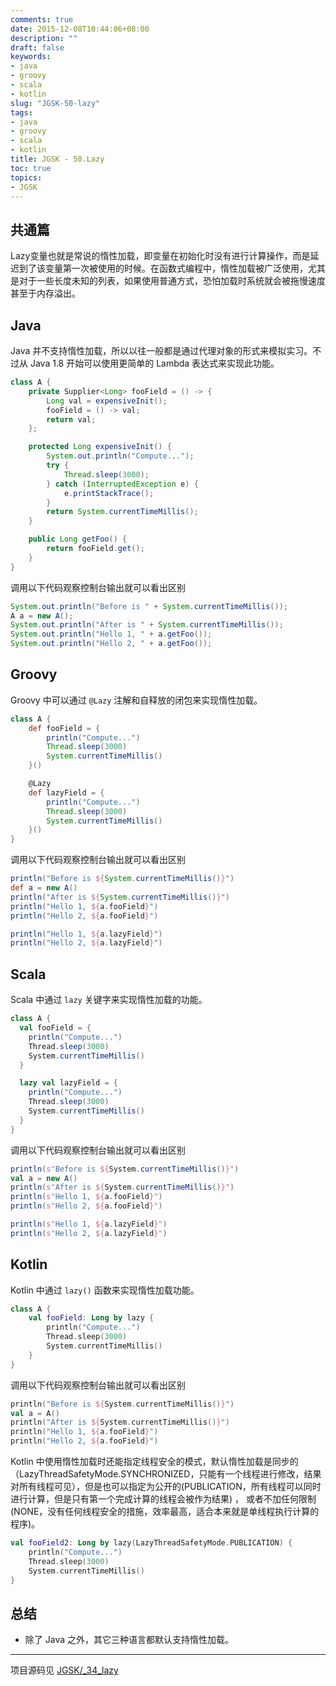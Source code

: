```yaml
---
comments: true
date: 2015-12-08T10:44:06+08:00
description: ""
draft: false
keywords:
- java
- groovy
- scala
- kotlin
slug: "JGSK-50-lazy"
tags:
- java
- groovy
- scala
- kotlin
title: JGSK - 50.Lazy
toc: true
topics:
- JGSK
---
```


## 共通篇

Lazy变量也就是常说的惰性加载，即变量在初始化时没有进行计算操作，而是延迟到了该变量第一次被使用的时候。在函数式编程中，惰性加载被广泛使用，尤其是对于一些长度未知的列表，如果使用普通方式，恐怕加载时系统就会被拖慢速度甚至于内存溢出。

<!--more-->

## Java

Java 并不支持惰性加载，所以以往一般都是通过代理对象的形式来模拟实习。不过从 Java 1.8 开始可以使用更简单的 Lambda 表达式来实现此功能。

```java
class A {
    private Supplier<Long> fooField = () -> {
        Long val = expensiveInit();
        fooField = () -> val;
        return val;
    };

    protected Long expensiveInit() {
        System.out.println("Compute...");
        try {
            Thread.sleep(3000);
        } catch (InterruptedException e) {
            e.printStackTrace();
        }
        return System.currentTimeMillis();
    }

    public Long getFoo() {
        return fooField.get();
    }
}
```

调用以下代码观察控制台输出就可以看出区别

```java
System.out.println("Before is " + System.currentTimeMillis());
A a = new A();
System.out.println("After is " + System.currentTimeMillis());
System.out.println("Hello 1, " + a.getFoo());
System.out.println("Hello 2, " + a.getFoo());
```

## Groovy

Groovy 中可以通过 `@Lazy`  注解和自释放的闭包来实现惰性加载。

```groovy
class A {
    def fooField = {
        println("Compute...")
        Thread.sleep(3000)
        System.currentTimeMillis()
    }()

    @Lazy
    def lazyField = {
        println("Compute...")
        Thread.sleep(3000)
        System.currentTimeMillis()
    }()
}
```

调用以下代码观察控制台输出就可以看出区别

```groovy
println("Before is ${System.currentTimeMillis()}")
def a = new A()
println("After is ${System.currentTimeMillis()}")
println("Hello 1, ${a.fooField}")
println("Hello 2, ${a.fooField}")

println("Hello 1, ${a.lazyField}")
println("Hello 2, ${a.lazyField}")
```

## Scala

Scala 中通过 `lazy` 关键字来实现惰性加载的功能。

```scala
class A {
  val fooField = {
    println("Compute...")
    Thread.sleep(3000)
    System.currentTimeMillis()
  }

  lazy val lazyField = {
    println("Compute...")
    Thread.sleep(3000)
    System.currentTimeMillis()
  }
}
```

调用以下代码观察控制台输出就可以看出区别

```scala
println(s"Before is ${System.currentTimeMillis()}")
val a = new A()
println(s"After is ${System.currentTimeMillis()}")
println(s"Hello 1, ${a.fooField}")
println(s"Hello 2, ${a.fooField}")

println(s"Hello 1, ${a.lazyField}")
println(s"Hello 2, ${a.lazyField}")
```

## Kotlin

Kotlin 中通过 `lazy()` 函数来实现惰性加载功能。

```kotlin
class A {
    val fooField: Long by lazy {
        println("Compute...")
        Thread.sleep(3000)
        System.currentTimeMillis()
    }
}
```

调用以下代码观察控制台输出就可以看出区别

```kotlin
println("Before is ${System.currentTimeMillis()}")
val a = A()
println("After is ${System.currentTimeMillis()}")
println("Hello 1, ${a.fooField}")
println("Hello 2, ${a.fooField}")
```

Kotlin 中使用惰性加载时还能指定线程安全的模式，默认惰性加载是同步的（LazyThreadSafetyMode.SYNCHRONIZED，只能有一个线程进行修改，结果对所有线程可见），但是也可以指定为公开的(PUBLICATION，所有线程可以同时进行计算，但是只有第一个完成计算的线程会被作为结果) ， 或者不加任何限制(NONE，没有任何线程安全的措施，效率最高，适合本来就是单线程执行计算的程序)。

```kotlin
val fooField2: Long by lazy(LazyThreadSafetyMode.PUBLICATION) {
    println("Compute...")
    Thread.sleep(3000)
    System.currentTimeMillis()
}
```

## 总结

- 除了 Java 之外，其它三种语言都默认支持惰性加载。


---

项目源码见 [JGSK/_34_lazy](https://github.com/SidneyXu/JGSK)
